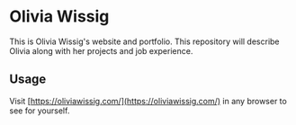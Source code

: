 # Olivia Wissig

This is Olivia Wissig's website and portfolio. This repository will describe Olivia along with her projects and job experience.

## Usage

Visit [https://oliviawissig.com/](https://oliviawissig.com/) in any browser to see for yourself.